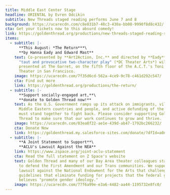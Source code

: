 ```yaml
---
title: Middle East Center Stage
headline: ORIENTAL by Evren Odcikin
subtitle: New Threads staged reading performs June 7 and 8
background: https://ucarecdn.com/c8e831b7-48c3-430a-bb08-9990f8d8c432/
cta: Get your tickets now to this absurd comedy!
link: https://goldenthread.org/productions/new-threads-staged-reading-series-2025/
items:
  - subtitle: |-
      **This August: *T﻿he Return***\
      **by Hanna Eady and Edward Mast**
    text: C﻿o-presented by **Art2Action, Inc.** and directed by **E﻿ady**, this
      "taut and provocative two-character play" (*DC Theater Arts*) will be
      presented at The Garret, on the fifth floor of the A.C.T.'s Toni Rembe
      Theater in San Francisco.
    image: https://ucarecdn.com/7f35d6cd-562a-4ce9-9c78-c461d292c547/
    cta: Find out more
    link: https://goldenthread.org/productions/the-return/
  - subtitle: |-
      **S﻿upport socially-engaged art,**\
      **d﻿onate to Golden Thread now!**
    text: A﻿s the U.S. Government ramps up its attack on immigrants, vilification of
      Middle Eastern countries and people, and a﻿ctive defunding of the Arts, we
      must stand together to fight back. Please consider supporting Golden
      Thread to make sure that our work continues to grow and thrive.
    image: https://ucarecdn.com/03ea8f22-ae1e-439d-ab47-1792bc266232/
    cta: Donate Now
    link: https://goldenthread.my.salesforce-sites.com/donate/?dfId=a0n3Z00000tn4RsQAI
  - subtitle: |-
      **A﻿ Joint Statement to Support**\
      **ACLU's Lawsuit Against the NEA**
    link: https://www.zspace.org/joint-aclu-statement
    cta: Read the full statement on Z Space's website
    text: G﻿olden Thread and many of our Bay Area theater colleagues stand together
      to defend the First Amendment and our Trans communities. We support ACLU's
      lawsuit against the National Endowment for the Arts that challenges new
      guidelines that eliminate funding for projects that the federal government
      believes "promote gender ideology."
    image: https://ucarecdn.com/77f6a99e-e3a6-4482-aa44-1195732e8fc0/
---
```

